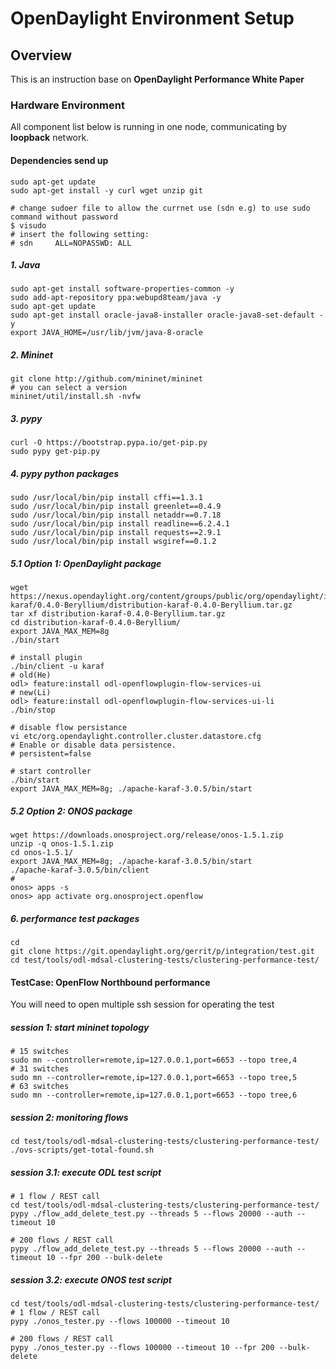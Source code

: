 # OpenDaylight Environment Setup

## Overview

This is an instruction base on **OpenDaylight Performance White Paper**

### Hardware Environment ###

All component list below is running in one node, communicating by **loopback** network.

#### Dependencies send up ####
	sudo apt-get update
	sudo apt-get install -y curl wget unzip git
	
	# change sudoer file to allow the currnet use (sdn e.g) to use sudo command without password
	$ visudo
	# insert the following setting:
	# sdn     ALL=NOPASSWD: ALL
	
##### 1. Java #####
	sudo apt-get install software-properties-common -y
	sudo add-apt-repository ppa:webupd8team/java -y
	sudo apt-get update
	sudo apt-get install oracle-java8-installer oracle-java8-set-default -y
	export JAVA_HOME=/usr/lib/jvm/java-8-oracle
	
##### 2. Mininet #####
	git clone http://github.com/mininet/mininet
	# you can select a version
	mininet/util/install.sh -nvfw
	
##### 3. pypy #####
	curl -O https://bootstrap.pypa.io/get-pip.py
	sudo pypy get-pip.py
	
##### 4. pypy python packages #####
	sudo /usr/local/bin/pip install cffi==1.3.1
	sudo /usr/local/bin/pip install greenlet==0.4.9
	sudo /usr/local/bin/pip install netaddr==0.7.18
	sudo /usr/local/bin/pip install readline==6.2.4.1
	sudo /usr/local/bin/pip install requests==2.9.1
	sudo /usr/local/bin/pip install wsgiref==0.1.2
	
##### 5.1 Option 1: OpenDaylight package #####
	wget https://nexus.opendaylight.org/content/groups/public/org/opendaylight/integration/distribution-karaf/0.4.0-Beryllium/distribution-karaf-0.4.0-Beryllium.tar.gz
	tar xf distribution-karaf-0.4.0-Beryllium.tar.gz
	cd distribution-karaf-0.4.0-Beryllium/
	export JAVA_MAX_MEM=8g
	./bin/start
	
	# install plugin
	./bin/client -u karaf
	# old(He)
	odl> feature:install odl-openflowplugin-flow-services-ui
	# new(Li)
	odl> feature:install odl-openflowplugin-flow-services-ui-li
	./bin/stop
	
	# disable flow persistance
	vi etc/org.opendaylight.controller.cluster.datastore.cfg
	# Enable or disable data persistence.
	# persistent=false
	
	# start controller
	./bin/start
	export JAVA_MAX_MEM=8g; ./apache-karaf-3.0.5/bin/start
	
##### 5.2 Option 2: ONOS package #####	
	wget https://downloads.onosproject.org/release/onos-1.5.1.zip
	unzip -q onos-1.5.1.zip
	cd onos-1.5.1/
	export JAVA_MAX_MEM=8g; ./apache-karaf-3.0.5/bin/start
	./apache-karaf-3.0.5/bin/client
	# 
	onos> apps -s
	onos> app activate org.onosproject.openflow

##### 6. performance test packages #####
	cd
	git clone https://git.opendaylight.org/gerrit/p/integration/test.git
	cd test/tools/odl-mdsal-clustering-tests/clustering-performance-test/
	
#### TestCase: OpenFlow Northbound performance ####
You will need to open multiple ssh session for operating the test

##### session 1: start mininet topology #####
	# 15 switches
	sudo mn --controller=remote,ip=127.0.0.1,port=6653 --topo tree,4
	# 31 switches
	sudo mn --controller=remote,ip=127.0.0.1,port=6653 --topo tree,5
	# 63 switches
	sudo mn --controller=remote,ip=127.0.0.1,port=6653 --topo tree,6

##### session 2: monitoring flows #####
	cd test/tools/odl-mdsal-clustering-tests/clustering-performance-test/
	./ovs-scripts/get-total-found.sh
	
##### session 3.1: execute ODL test script #####
	# 1 flow / REST call
	cd test/tools/odl-mdsal-clustering-tests/clustering-performance-test/
	pypy ./flow_add_delete_test.py --threads 5 --flows 20000 --auth --timeout 10
	
	# 200 flows / REST call
	pypy ./flow_add_delete_test.py --threads 5 --flows 20000 --auth --timeout 10 --fpr 200 --bulk-delete
	
##### session 3.2: execute ONOS test script #####
	cd test/tools/odl-mdsal-clustering-tests/clustering-performance-test/
	# 1 flow / REST call
	pypy ./onos_tester.py --flows 100000 --timeout 10
	
	# 200 flows / REST call	
	pypy ./onos_tester.py --flows 100000 --timeout 10 --fpr 200 --bulk-delete